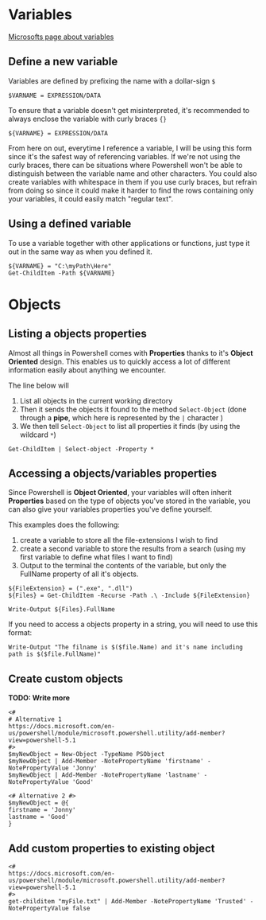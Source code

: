 # Variables
[Microsofts page about variables](https://docs.microsoft.com/en-us/powershell/module/microsoft.powershell.core/about/about_variables?view=powershell-6)
## Define a new variable

Variables are defined by prefixing the name with a dollar-sign `$`
```posh
$VARNAME = EXPRESSION/DATA
```

To ensure that a variable doesn't get misinterpreted, it's recommended to always enclose the variable with curly braces `{}`
```posh
${VARNAME} = EXPRESSION/DATA
```
From here on out, everytime I reference a variable, I will be using this form since it's the safest way of referencing variables.
If we're not using the curly braces, there can be situations where Powershell won't be able to distinguish between the variable name and other characters.
You could also create variables with whitespace in them if you use curly braces, but refrain from doing so since it could make it harder to find the rows containing only your variables, it could easily match "regular text".

## Using a defined variable

To use a variable together with other applications or functions, just type it out in the same way as when you defined it.
```posh
${VARNAME} = "C:\myPath\Here"
Get-ChildItem -Path ${VARNAME}
```

# Objects

## Listing a objects properties

Almost all things in Powershell comes with **Properties** thanks to it's **Object Oriented** design.
This enables us to quickly access a lot of different information easily about anything we encounter.

The line below will 
1. List all objects in the current working directory 
1. Then it sends the objects it found to the method `Select-Object` (done through a **pipe**, which here is represented by the `|` character )
1. We then tell `Select-Object` to list all properties it finds (by using the wildcard `*`)
```posh
Get-ChildItem | Select-object -Property *
```

## Accessing a objects/variables properties 

Since Powershell is **Object Oriented**, your variables will often inherit **Properties** based on the type of objects you've stored in the variable, you can also give your variables properties you've define yourself.

This examples does the following:
1. create a variable to store all the file-extensions I wish to find
1. create a second variable to store the results from a search (using my first variable to define what files I want to find)
1. Output to the terminal the contents of the variable, but only the FullName property of all it's objects.
```posh
${FileExtension} = (".exe", ".dll")
${Files} = Get-ChildItem -Recurse -Path .\ -Include ${FileExtension}

Write-Output ${Files}.FullName
```

If you need to access a objects property in a string, you will need to use this format:

```posh
Write-Output "The filname is $($file.Name) and it's name including path is $($file.FullName)"
``` 
## Create custom objects

**TODO: Write more**

```posh
<# 
# Alternative 1 
https://docs.microsoft.com/en-us/powershell/module/microsoft.powershell.utility/add-member?view=powershell-5.1 
#>
$myNewObject = New-Object -TypeName PSObject
$myNewObject | Add-Member -NotePropertyName 'firstname' -NotePropertyValue 'Jonny'
$myNewObject | Add-Member -NotePropertyName 'lastname' -NotePropertyValue 'Good'

<# Alternative 2 #>
$myNewObject = @{
firstname = 'Jonny'
lastname = 'Good'
}
```

## Add custom properties to existing object

```posh
<#
https://docs.microsoft.com/en-us/powershell/module/microsoft.powershell.utility/add-member?view=powershell-5.1 
#>
get-childitem "myFile.txt" | Add-Member -NotePropertyName 'Trusted' -NotePropertyValue false
```
